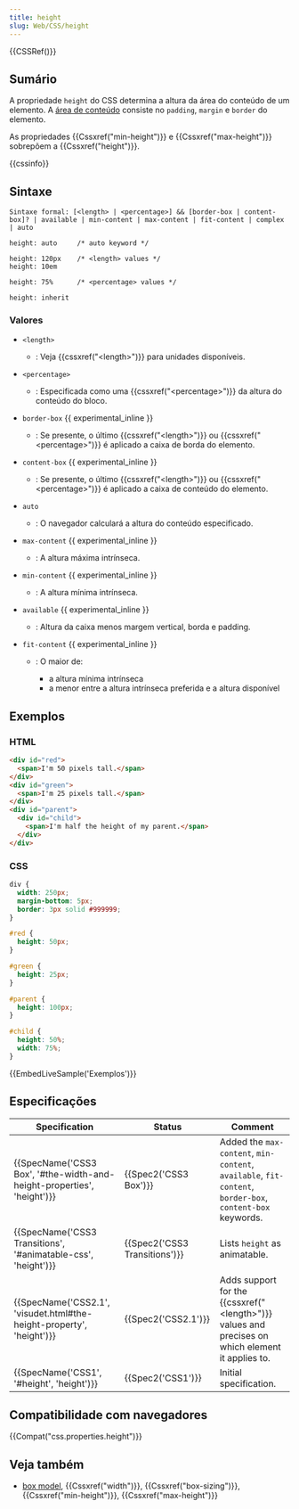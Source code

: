 ```yaml
---
title: height
slug: Web/CSS/height
---
```


{{CSSRef()}}

## Sumário

A propriedade `height` do CSS determina a altura da área do conteúdo de um elemento. A [área de conteúdo](/pt-BR/docs/CSS/box_model#content) consiste no `padding`, `margin` e `border` do elemento.

As propriedades {{Cssxref("min-height")}} e {{Cssxref("max-height")}} sobrepõem a {{Cssxref("height")}}.

{{cssinfo}}

## Sintaxe

```plain
Sintaxe formal: [<length> | <percentage>] && [border-box | content-box]? | available | min-content | max-content | fit-content | complex | auto
```

```
height: auto     /* auto keyword */

height: 120px    /* <length> values */
height: 10em

height: 75%      /* <percentage> values */

height: inherit
```

### Valores

- `<length>`
  - : Veja {{cssxref("&lt;length&gt;")}} para unidades disponíveis.
- `<percentage>`
  - : Especificada como uma {{cssxref("&lt;percentage&gt;")}} da altura do conteúdo do bloco.
- `border-box` {{ experimental_inline }}
  - : Se presente, o último {{cssxref("&lt;length&gt;")}} ou {{cssxref("&lt;percentage&gt;")}} é aplicado a caixa de borda do elemento.
- `content-box` {{ experimental_inline }}
  - : Se presente, o último {{cssxref("&lt;length&gt;")}} ou {{cssxref("&lt;percentage&gt;")}} é aplicado a caixa de conteúdo do elemento.
- `auto`
  - : O navegador calculará a altura do conteúdo especificado.
- `max-content` {{ experimental_inline }}
  - : A altura máxima intrínseca.
- `min-content` {{ experimental_inline }}
  - : A altura mínima intrínseca.
- `available` {{ experimental_inline }}
  - : Altura da caixa menos margem vertical, borda e padding.
- `fit-content` {{ experimental_inline }}

  - : O maior de:

    - a altura mínima intrínseca
    - a menor entre a altura intrínseca preferida e a altura disponível

## Exemplos

### HTML

```html
<div id="red">
  <span>I'm 50 pixels tall.</span>
</div>
<div id="green">
  <span>I'm 25 pixels tall.</span>
</div>
<div id="parent">
  <div id="child">
    <span>I'm half the height of my parent.</span>
  </div>
</div>
```

### CSS

```css
div {
  width: 250px;
  margin-bottom: 5px;
  border: 3px solid #999999;
}

#red {
  height: 50px;
}

#green {
  height: 25px;
}

#parent {
  height: 100px;
}

#child {
  height: 50%;
  width: 75%;
}
```

{{EmbedLiveSample('Exemplos')}}

## Especificações

| Specification                                                          | Status                        | Comment                                                                                                   |
| ---------------------------------------------------------------------- | ----------------------------- | --------------------------------------------------------------------------------------------------------- |
| {{SpecName('CSS3 Box', '#the-width-and-height-properties', 'height')}} | {{Spec2('CSS3 Box')}}         | Added the `max-content`, `min-content`, `available`, `fit-content`, `border-box`, `content-box` keywords. |
| {{SpecName('CSS3 Transitions', '#animatable-css', 'height')}}          | {{Spec2('CSS3 Transitions')}} | Lists `height` as animatable.                                                                             |
| {{SpecName('CSS2.1', 'visudet.html#the-height-property', 'height')}}   | {{Spec2('CSS2.1')}}           | Adds support for the {{cssxref("&lt;length&gt;")}} values and precises on which element it applies to.    |
| {{SpecName('CSS1', '#height', 'height')}}                              | {{Spec2('CSS1')}}             | Initial specification.                                                                                    |

## Compatibilidade com navegadores

{{Compat("css.properties.height")}}

## Veja também

- [box model](/pt-BR/docs/CSS/box_model), {{Cssxref("width")}}, {{Cssxref("box-sizing")}}, {{Cssxref("min-height")}}, {{Cssxref("max-height")}}

